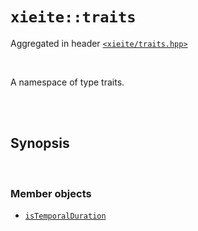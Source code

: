 # `xieite::traits`
Aggregated in header [`<xieite/traits.hpp>`](https://github.com/Eczbek/xieite/tree/main/include/xieite/traits.hpp)

<br/>

A namespace of type traits.

<br/><br/>

## Synopsis

<br/>

### Member objects
- [`isTemporalDuration`](https://github.com/Eczbek/xieite/tree/main/docs/traits/isTemporalDuration.md)
